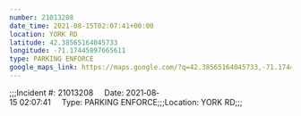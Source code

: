 ```yaml
---
number: 21013208
date_time: 2021-08-15T02:07:41+00:00
location: YORK RD
latitude: 42.38565164045733
longitude: -71.17445897665611
type: PARKING ENFORCE
google_maps_link: https://maps.google.com/?q=42.38565164045733,-71.17445897665611
---
```


;;;Incident #: 21013208     Date: 2021‐08‐15 02:07:41     Type: PARKING ENFORCE;;;Location: YORK RD;;;
